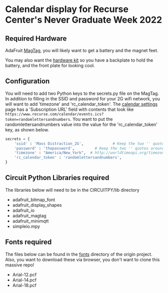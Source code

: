 # Calendar display for Recurse Center's Never Graduate Week 2022

## Required Hardware
AdaFruit [MagTag](https://www.adafruit.com/product/4800), you will likely want to get a battery and the magnet feet.

You may also want the [hardware kit](https://www.adafruit.com/product/4807) so you have a backplate to hold the battery, and the front plate for looking cool.

## Configuration
You will need to add two Python keys to the secrets.py file on the MagTag.
In addition to filling in the SSID and password for your 2G wifi network, you will want to add 'timezone' and 'rc_calendar_token'.
The [calendar settings](https://www.recurse.com/settings/calendar) page has a 'Subscription URL' field with contents that look like `https://www.recurse.com/calendar/events.ics?token=randomlettersandnumbers`. You want to put the randomlettersandnumbers value into the value for the 'rc_calendar_token' key, as shown below.
```python
secrets = {
	'ssid' : 'Mass Distraction_2G',             # Keep the two '' quotes around the name
	'password' : 'thepassword',         # Keep the two '' quotes around password
	'timezone' : "America/New_York",  # http://worldtimeapi.org/timezones
	'rc_calendar_token' : 'randomlettersandnumbers',
}
```

## Circuit Python Libraries required
The libraries below will need to be in the CIRCUITPY/lib directory
- adafruit_bitmap_font
- adafruit_display_shapes
- adafruit_io
- adafruit_magtag
- adafruit_minimqtt
- simpleio.mpy

## Fonts required
The files below can be found in the [fonts](https://github.com/adafruit/Adafruit_Learning_System_Guides/tree/main/MagTag_Google_Calendar/fonts) directory of the origin project. Also, you want to download these via browser, you don't want to clone this massive repo!
- Arial-12.pcf
- Arial-14.pcf
- Arial-18.pcf
